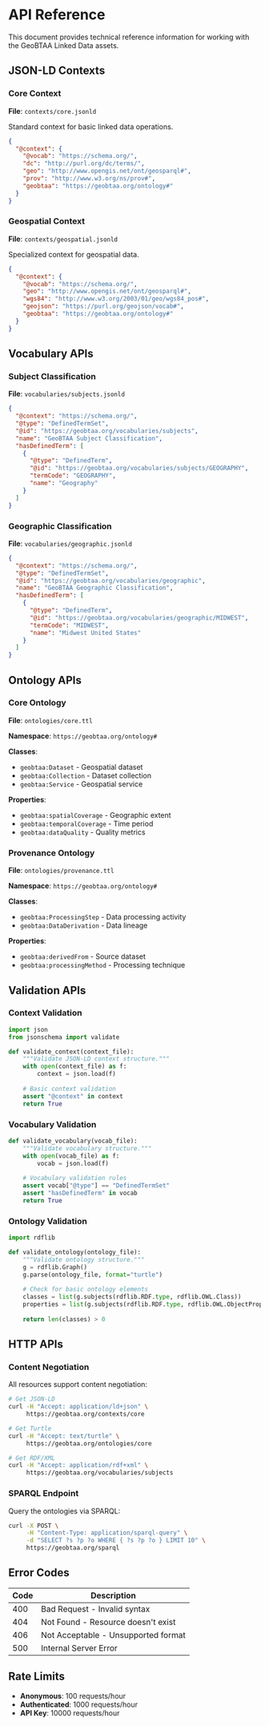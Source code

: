 # API Reference

This document provides technical reference information for working with the GeoBTAA Linked Data assets.

## JSON-LD Contexts

### Core Context

**File**: `contexts/core.jsonld`

Standard context for basic linked data operations.

```json
{
  "@context": {
    "@vocab": "https://schema.org/",
    "dc": "http://purl.org/dc/terms/",
    "geo": "http://www.opengis.net/ont/geosparql#",
    "prov": "http://www.w3.org/ns/prov#",
    "geobtaa": "https://geobtaa.org/ontology#"
  }
}
```

### Geospatial Context

**File**: `contexts/geospatial.jsonld`

Specialized context for geospatial data.

```json
{
  "@context": {
    "@vocab": "https://schema.org/",
    "geo": "http://www.opengis.net/ont/geosparql#",
    "wgs84": "http://www.w3.org/2003/01/geo/wgs84_pos#",
    "geojson": "https://purl.org/geojson/vocab#",
    "geobtaa": "https://geobtaa.org/ontology#"
  }
}
```

## Vocabulary APIs

### Subject Classification

**File**: `vocabularies/subjects.jsonld`

```json
{
  "@context": "https://schema.org/",
  "@type": "DefinedTermSet",
  "@id": "https://geobtaa.org/vocabularies/subjects",
  "name": "GeoBTAA Subject Classification",
  "hasDefinedTerm": [
    {
      "@type": "DefinedTerm",
      "@id": "https://geobtaa.org/vocabularies/subjects/GEOGRAPHY",
      "termCode": "GEOGRAPHY",
      "name": "Geography"
    }
  ]
}
```

### Geographic Classification

**File**: `vocabularies/geographic.jsonld`

```json
{
  "@context": "https://schema.org/",
  "@type": "DefinedTermSet",
  "@id": "https://geobtaa.org/vocabularies/geographic",
  "name": "GeoBTAA Geographic Classification",
  "hasDefinedTerm": [
    {
      "@type": "DefinedTerm",
      "@id": "https://geobtaa.org/vocabularies/geographic/MIDWEST",
      "termCode": "MIDWEST",
      "name": "Midwest United States"
    }
  ]
}
```

## Ontology APIs

### Core Ontology

**File**: `ontologies/core.ttl`

**Namespace**: `https://geobtaa.org/ontology#`

**Classes**:
- `geobtaa:Dataset` - Geospatial dataset
- `geobtaa:Collection` - Dataset collection
- `geobtaa:Service` - Geospatial service

**Properties**:
- `geobtaa:spatialCoverage` - Geographic extent
- `geobtaa:temporalCoverage` - Time period
- `geobtaa:dataQuality` - Quality metrics

### Provenance Ontology

**File**: `ontologies/provenance.ttl`

**Namespace**: `https://geobtaa.org/ontology#`

**Classes**:
- `geobtaa:ProcessingStep` - Data processing activity
- `geobtaa:DataDerivation` - Data lineage

**Properties**:
- `geobtaa:derivedFrom` - Source dataset
- `geobtaa:processingMethod` - Processing technique

## Validation APIs

### Context Validation

```python
import json
from jsonschema import validate

def validate_context(context_file):
    """Validate JSON-LD context structure."""
    with open(context_file) as f:
        context = json.load(f)
    
    # Basic context validation
    assert "@context" in context
    return True
```

### Vocabulary Validation

```python
def validate_vocabulary(vocab_file):
    """Validate vocabulary structure."""
    with open(vocab_file) as f:
        vocab = json.load(f)
    
    # Vocabulary validation rules
    assert vocab["@type"] == "DefinedTermSet"
    assert "hasDefinedTerm" in vocab
    return True
```

### Ontology Validation

```python
import rdflib

def validate_ontology(ontology_file):
    """Validate ontology structure."""
    g = rdflib.Graph()
    g.parse(ontology_file, format="turtle")
    
    # Check for basic ontology elements
    classes = list(g.subjects(rdflib.RDF.type, rdflib.OWL.Class))
    properties = list(g.subjects(rdflib.RDF.type, rdflib.OWL.ObjectProperty))
    
    return len(classes) > 0
```

## HTTP APIs

### Content Negotiation

All resources support content negotiation:

```bash
# Get JSON-LD
curl -H "Accept: application/ld+json" \
     https://geobtaa.org/contexts/core

# Get Turtle
curl -H "Accept: text/turtle" \
     https://geobtaa.org/ontologies/core

# Get RDF/XML
curl -H "Accept: application/rdf+xml" \
     https://geobtaa.org/vocabularies/subjects
```

### SPARQL Endpoint

Query the ontologies via SPARQL:

```bash
curl -X POST \
     -H "Content-Type: application/sparql-query" \
     -d "SELECT ?s ?p ?o WHERE { ?s ?p ?o } LIMIT 10" \
     https://geobtaa.org/sparql
```

## Error Codes

| Code | Description |
|------|-------------|
| 400  | Bad Request - Invalid syntax |
| 404  | Not Found - Resource doesn't exist |
| 406  | Not Acceptable - Unsupported format |
| 500  | Internal Server Error |

## Rate Limits

- **Anonymous**: 100 requests/hour
- **Authenticated**: 1000 requests/hour
- **API Key**: 10000 requests/hour 